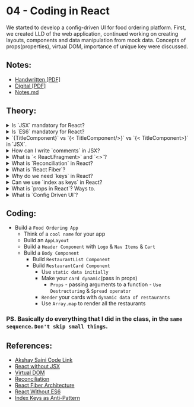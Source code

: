 # 04 - Coding in React

We started to develop a config-driven UI for food ordering platform. First, we created LLD of the web application, continued working on creating layouts, components and data manipulation from mock data. Concepts of props(properties), virtual DOM, importance of unique key were discussed.

## Notes:

- [Handwritten [PDF]](https://github.com/deltanode/react-playground/blob/main/00-React-Notes/Chapter%2004%20-%20Talk%20is%20Cheap%2C%20show%20me%20the%20code%20-%20HandWritten%20Notes.pdf)
- [Digital [PDF]](https://github.com/deltanode/react-playground/blob/main/00-React-Notes/Chapter%2004%20-%20Talk%20is%20Cheap%2C%20show%20me%20the%20code%20-%20Digital%20Notes.pdf)
- [Notes.md](https://github.com/deltanode/react-playground/blob/main/04-coding-in-react/notes.md)

## Theory:

<!-- *******************************-->
<details>
<summary>Is `JSX` mandatory for React?</summary><br>
<blockquote>

No, Its not mandatory

</blockquote><br>
</details>

<!-- *******************************-->
<details>
<summary>Is `ES6` mandatory for React?</summary><br>
<blockquote>

No, Its not mandatory

</blockquote><br>
</details>

<!-- *******************************-->
<details>
<summary>`{TitleComponent}` vs `{< TitleComponent/>}` vs `{< TitleComponent></ TitleComponent>}` in `JSX`.
</summary><br>
<blockquote>

```
{}
/* Curly braces { } are special syntax in JSX.
 * It is used to evaluate a JavaScript expression during compilation.
 * A JavaScript expression can be a variable, function, an object, or any code that resolves into a value.
 */

{TitleComponent}                        // It will give warning TitleComponent is a function componment, Not a React Element
{TitleComponent()}                      // this will render the TitleComponent (calling function expression as a Noraml Function)
{< TitleComponent/>}                    // this will render the TitleComponent (calling function expression using Self Closing Tag)
{< TitleComponent></ TitleComponent>}   // this will render the TitleComponent (calling function expression using Normal Tag)
```

</blockquote><br>
</details>

<!-- *******************************-->
<details>
<summary>How can I write `comments` in JSX?</summary><br>
<blockquote>

Use Braces {}

```
{
  // This is single line comment
  /**
   *This is a
   * Multiline
   * Comment
   */
}
```

</blockquote><br>
</details>

<!-- *******************************-->
<details>
<summary>What is `< React.Fragment></ React.Fragment>` and `<></>`?</summary><br>
<blockquote>

- <></> is a shorthand of < React.Fragment></ React.Fragment>
- React.Fragment is provide by React library. They are used to create Enpty tags.

</blockquote><br>
</details>

<!-- *******************************-->
<details>
<summary>What is `Reconciliation` in React?</summary><br>
<blockquote>

It the diff algorithm that react uses to diff one tree from another.

</blockquote><br>
</details>

<!-- *******************************-->
<details>
<summary>What is `React Fiber`?</summary><br>
In React 16, react launched new reconcilliation engine know as React Fiber. 
<blockquote>

</blockquote><br>
</details>

<!-- *******************************-->
<details>
<summary>Why do we need `keys` in React?</summary><br>
<blockquote>

- When we have multiple childen with same Tag name, then its difficult for react to figure out the sequence in which the new child is added. So, it re-render the complete node.
- But we only want to make changes to the small portion only.
- For this we need to pass `keys`. So that react can figure out where the change has occure & only render that perticular node.

_More_:-

- React create the visual representation of the DOM which is know as Virtual DOM.
- Because of reconcilliation algorithm, react diff on tree from another, & only make chages to that small portion only.

</blockquote><br>
</details>

<!-- *******************************-->
<details>
<summary>Can we use `index as keys` in React?</summary><br>
<blockquote>

Yes, we can use `index as keys` in React but we usually avoid it. We shoul prefer it only for the last case senario.

</blockquote><br>
</details>

<!-- *******************************-->
<details>
<summary>What is `props in React`? Ways to.</summary><br>
<blockquote>

Props are the attributes that we pass in React Component.
In layman terms, they are just the arguments that we pass on React Component(i.e which is a function only)

</blockquote><br>
</details>

<!-- *******************************-->
<details>
<summary>What is `Config Driven UI`?</summary><br>
<blockquote>

- It a way of creataing a dynamic UI in such a way, which changes on the basics of backend API data.
- Eg: Suppose we provide some services through our web app in different cities. Now we want to display offer & discounts as the cities. So, our web app should re-render on the basis of datacomming from the backend, this is beacause of config driven UI.
</blockquote><br>
</details>
<!-- *******************************-->

## Coding:

- Build a `Food Ordering App`
  - Think of a `cool name` for your app
  - Build an `AppLayout`
  - Build a `Header Component` with `Logo` & `Nav Items` & `Cart`
  - Build a `Body Component`
    - Build `RestaurantList Component`
    - Build `RestaurantCard Component`
      - Use `static data initially`
      - Make your `card dynamic`(pass in props)
        - `Props` - passing arguments to a function - `Use Destructuring` & `Spread operator`
      - `Render` your cards with `dynamic data of restaurants`
      - Use `Array.map` to render all the restaurants

### PS. Basically do everything that I did in the class, in the `same sequence`. `Don't skip small things`.

## References:

- [Akshay Saini Code Link](https://bitbucket.org/namastedev/namaste-react-live/src/master/)
- [React without JSX](https://reactjs.org/docs/react-without-jsx.html)
- [Virtual DOM](https://reactjs.org/docs/faq-internals.html)
- [Reconciliation](https://reactjs.org/docs/reconciliation.html)
- [React Fiber Architecture](https://github.com/acdlite/react-fiber-architecture)
- [React Without ES6](https://reactjs.org/docs/react-without-es6.html)
- [Index Keys as Anti-Pattern](https://robinpokorny.com/blog/index-as-a-key-is-an-anti-pattern/)
